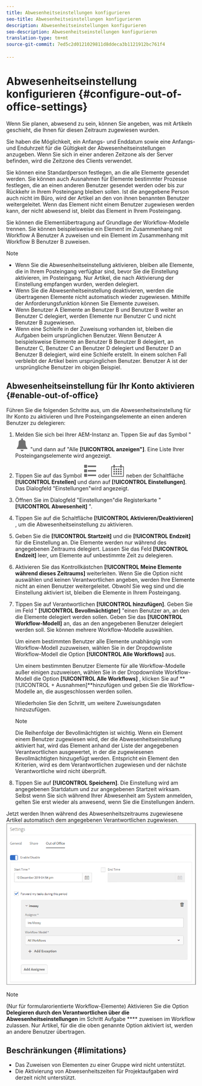 ```yaml
---
title: Abwesenheitseinstellungen konfigurieren
seo-title: Abwesenheitseinstellungen konfigurieren
description: Abwesenheitseinstellungen konfigurieren
seo-description: Abwesenheitseinstellungen konfigurieren
translation-type: tm+mt
source-git-commit: 7ed5c2d0121029811d8ddeca3b1121912bc761f4

---
```




# Abwesenheitseinstellung konfigurieren {#configure-out-of-office-settings}

Wenn Sie planen, abwesend zu sein, können Sie angeben, was mit Artikeln geschieht, die Ihnen für diesen Zeitraum zugewiesen wurden.

Sie haben die Möglichkeit, ein Anfangs- und Enddatum sowie eine Anfangs- und Enduhrzeit für die Gültigkeit der Abwesenheitseinstellungen anzugeben. Wenn Sie sich in einer anderen Zeitzone als der Server befinden, wird die Zeitzone des Clients verwendet.

Sie können eine Standardperson festlegen, an die alle Elemente gesendet werden. Sie können auch Ausnahmen für Elemente bestimmter Prozesse festlegen, die an einen anderen Benutzer gesendet werden oder bis zur Rückkehr in Ihrem Posteingang bleiben sollen. Ist die angegebene Person auch nicht im Büro, wird der Artikel an den von ihnen benannten Benutzer weitergeleitet. Wenn das Element nicht einem Benutzer zugewiesen werden kann, der nicht abwesend ist, bleibt das Element in Ihrem Posteingang.

Sie können die Elementübertragung auf Grundlage der Workflow-Modelle trennen. Sie können beispielsweise ein Element im Zusammenhang mit Workflow A Benutzer A zuweisen und ein Element im Zusammenhang mit Workflow B Benutzer B zuweisen.


>[!NOTE]
>
> * Wenn Sie die Abwesenheitseinstellung aktivieren, bleiben alle Elemente, die in Ihrem Posteingang verfügbar sind, bevor Sie die Einstellung aktivieren, im Posteingang. Nur Artikel, die nach Aktivierung der Einstellung empfangen wurden, werden delegiert.
> * Wenn Sie die Abwesenheitseinstellung deaktivieren, werden die übertragenen Elemente nicht automatisch wieder zugewiesen. Mithilfe der Anforderungsfunktion können Sie Elemente zuweisen.
> * Wenn Benutzer A Elemente an Benutzer B und Benutzer B weiter an Benutzer C delegiert, werden Elemente nur Benutzer C und nicht Benutzer B zugewiesen.
> * Wenn eine Schleife in der Zuweisung vorhanden ist, bleiben die Aufgaben beim ursprünglichen Benutzer. Wenn Benutzer A beispielsweise Elemente an Benutzer B Benutzer B delegiert, an Benutzer C, Benutzer C an Benutzer D delegiert und Benutzer D an Benutzer B delegiert, wird eine Schleife erstellt. In einem solchen Fall verbleibt der Artikel beim ursprünglichen Benutzer. Benutzer A ist der ursprüngliche Benutzer im obigen Beispiel.


## Abwesenheitseinstellung für Ihr Konto aktivieren {#enable-out-of-office}

Führen Sie die folgenden Schritte aus, um die Abwesenheitseinstellung für Ihr Konto zu aktivieren und Ihre Posteingangselemente an einen anderen Benutzer zu delegieren:

1. Melden Sie sich bei Ihrer AEM-Instanz an. Tippen Sie auf das Symbol &quot; ![Posteingang](assets/bell.svg) &quot;und dann auf &quot;Alle **[!UICONTROL anzeigen&quot;]**. Eine Liste Ihrer Posteingangselemente wird angezeigt.
1. Tippen Sie auf das Symbol ![Ansichtsauswahl](assets/viewlist.svg) oder ![Ansichtsauswahl](assets/calendar.svg) neben der Schaltfläche **[!UICONTROL Erstellen]** und dann auf **[!UICONTROL Einstellungen]**. Das Dialogfeld &quot;Einstellungen&quot;wird angezeigt.
1. Öffnen Sie im Dialogfeld &quot;Einstellungen&quot;die Registerkarte &quot; **[!UICONTROL Abwesenheit]** &quot;.
1. Tippen Sie auf die Schaltfläche **[!UICONTROL Aktivieren/Deaktivieren]** , um die Abwesenheitseinstellung zu aktivieren.
1. Geben Sie die **[!UICONTROL Startzeit]** und die **[!UICONTROL Endzeit]** für die Einstellung an. Die Elemente werden nur während des angegebenen Zeitraums delegiert. Lassen Sie das Feld **[!UICONTROL Endzeit]** leer, um Elemente auf unbestimmte Zeit zu delegieren.
1. Aktivieren Sie das Kontrollkästchen **[!UICONTROL Meine Elemente während dieses Zeitraums]** weiterleiten. Wenn Sie die Option nicht auswählen und keinen Verantwortlichen angeben, werden Ihre Elemente nicht an einen Benutzer weitergeleitet. Obwohl Sie weg sind und die Einstellung aktiviert ist, bleiben die Elemente in Ihrem Posteingang.
1. Tippen Sie auf Verantwortlichen **[!UICONTROL hinzufügen]**. Geben Sie im Feld &quot; **[!UICONTROL Bevollmächtigter]** &quot;einen Benutzer an, an den die Elemente delegiert werden sollen. Geben Sie das **[!UICONTROL Workflow-Modell]** an, das an den angegebenen Benutzer delegiert werden soll. Sie können mehrere Workflow-Modelle auswählen.

   Um einem bestimmten Benutzer alle Elemente unabhängig vom Workflow-Modell zuzuweisen, wählen Sie in der Dropdownliste Workflow-Modell die Option **[!UICONTROL Alle Workflows]** aus. <br>

   Um einem bestimmten Benutzer Elemente für alle Workflow-Modelle außer einigen zuzuweisen, wählen Sie in der Dropdownliste Workflow-Modell die Option **[!UICONTROL Alle Workflows]** , klicken Sie auf **[!UICONTROL + Ausnahmen]**hinzufügen und geben Sie die Workflow-Modelle an, die ausgeschlossen werden sollen.
   <br>

   Wiederholen Sie den Schritt, um weitere Zuweisungsdaten hinzuzufügen. <br>

   >[!NOTE]
   >Die Reihenfolge der Bevollmächtigten ist wichtig. Wenn ein Element einem Benutzer zugewiesen wird, der die Abwesenheitseinstellung aktiviert hat, wird das Element anhand der Liste der angegebenen Verantwortlichen ausgewertet, in der die zugewiesenen Bevollmächtigten hinzugefügt werden. Entspricht ein Element den Kriterien, wird es dem Verantwortlichen zugewiesen und der nächste Verantwortliche wird nicht überprüft.

1. Tippen Sie auf **[!UICONTROL Speichern]**. Die Einstellung wird am angegebenen Startdatum und zur angegebenen Startzeit wirksam. Selbst wenn Sie sich während Ihrer Abwesenheit am System anmelden, gelten Sie erst wieder als anwesend, wenn Sie die Einstellungen ändern.

Jetzt werden Ihnen während des Abwesenheitszeitraums zugewiesene Artikel automatisch dem angegebenen Verantwortlichen zugewiesen.\
![Abwesenheit](assets/out-of-office.png)

>[!NOTE]
>(Nur für formularorientierte Workflow-Elemente) Aktivieren Sie die Option **Delegieren durch den Verantwortlichen über die Abwesenheitseinstellungen** im Schritt Aufgabe **** zuweisen im Workflow zulassen. Nur Artikel, für die die oben genannte Option aktiviert ist, werden an andere Benutzer übertragen.

## Beschränkungen {#limitations}

* Das Zuweisen von Elementen zu einer Gruppe wird nicht unterstützt.
* Die Aktivierung von Abwesenheitszeiten für Projektaufgaben wird derzeit nicht unterstützt.
